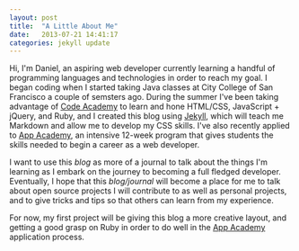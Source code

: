 ```yaml
---
layout: post
title:  "A Little About Me"
date:   2013-07-21 14:41:17
categories: jekyll update
---
```


Hi, I'm Daniel, an aspiring web developer currently learning a handful of programming languages and technologies in order to reach my goal. 
I began coding when I started taking Java classes at City College of San Francisco a couple of semsters ago. 
During the summer I've been taking advantage of [Code Academy][codeacademy] to learn and hone HTML/CSS, JavaScript + jQuery, and Ruby, and I created this blog using [Jekyll][jekyll], which will teach me Markdown and allow me to develop my CSS skills. 
I've also recently applied to [App Academy][appacademy], an intensive 12-week program that gives students the skills needed to begin a career as a web developer. 

I want to use this _blog_ as more of a journal to talk about the things I'm learning as I embark on the journey to becoming a full fledged developer.
Eventually, I hope that this _blog/journal_ will become a place for me to talk about open source projects I will contribute to as well as personal projects, and to give tricks and tips so that others can learn from my experience. 

For now, my first project will be giving this blog a more creative layout, and getting a good grasp on Ruby in order to do well in the [App Academy][appacademy] application process.



[appacademy]: http://www.appacademy.io/#p-home
[codeacademy]: http://www.codecademy.com/
[jekyll]:    http://jekyllrb.com
